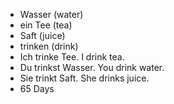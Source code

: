 * Wasser (water)
* ein Tee (tea)
* Saft (juice)
* trinken (drink)
* Ich trinke Tee. I drink tea. 
* Du trinkst Wasser. You drink water. 
* Sie trinkt Saft. She drinks juice. 
* 65 Days 

